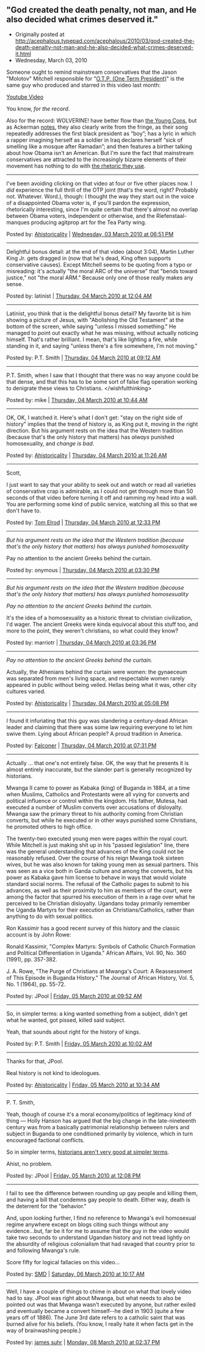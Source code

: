 ## "God created the death penalty, not man, and He also decided what crimes deserved it."

 * Originally posted at http://acephalous.typepad.com/acephalous/2010/03/god-created-the-death-penalty-not-man-and-he-also-decided-what-crimes-deserved-it.html
 * Wednesday, March 03, 2010

Someone ought to remind mainstream conservatives that the Jason "Molotov" Mitchell responsible for "[O.T.P. (One Term President)](http://biggovernment.com/bparks/2010/03/03/comedy-rap-video-slams-obama-as-o-t-p-one-term-president/)" is the same guy who produced and starred in this video last month:

[Youtube Video](https://youtu.be/EmWdExg4kic)

You know, _for the record_.  

Also for the record: WOLVERINE! have better flow than [the Young Cons](http://acephalous.typepad.com/acephalous/2009/06/the-young-cons-believe-the-bible-is-relatively-silent-on-issues-relating-to-supplyside-economics.html), but as Ackerman [notes](http://attackerman.firedoglake.com/2010/03/03/you-only-get-half-a-bar/), they also clearly write from the fringe, as their song repeatedly addresses the first black president as “boy”; has a lyric in which a rapper imagining herself as a soldier in Iraq declares herself “sick of smelling like a mosque after Ramadan”; and then features a birther talking about how Obama isn’t an American. But I'm sure the fact that mainstream conservatives are attracted to the increasingly bizarre elements of their movement has nothing to do with [the rhetoric they use](http://lefarkins.blogspot.com/2010/02/rhetoric-amounts-to-more-than-what-you.html). 

* * *

I've been avoiding clicking on that video at four or five other places now. I _did_ experience the full thrill of the OTP joint (that's the word, right? Probably not. Whatever. Word.), though: I thought the way they start out in the voice of a disappointed Obama voter is, if you'll pardon the expression, rhetorically interesting, since I'm quite certain that there's almost no overlap between Obama voters, independent or otherwise, and the Riefenstaal-manques producing agitprop art for the Tea Party wing.

Posted by: [Ahistoricality](http://ahistoricality.blogspot.com) | [Wednesday, 03 March 2010 at 06:51 PM](http://acephalous.typepad.com/acephalous/2010/03/god-created-the-death-penalty-not-man-and-he-also-decided-what-crimes-deserved-it.html?cid=6a00d8341c2df453ef0120a8f58df9970b#comment-6a00d8341c2df453ef0120a8f58df9970b)

* * *

Delightful bonus detail: at the end of that video (about 3:04), Martin Luther King Jr. gets dragged in (now that he's dead, King often supports conservative causes). Except Mitchell seems to be quoting from a typo or misreading: it's actually "the moral ARC of the universe" that "bends toward justice," not "the moral ARM." Because only one of those really makes any sense.

Posted by: latinist | [Thursday, 04 March 2010 at 12:04 AM](http://acephalous.typepad.com/acephalous/2010/03/god-created-the-death-penalty-not-man-and-he-also-decided-what-crimes-deserved-it.html?cid=6a00d8341c2df453ef01310f5e7713970c#comment-6a00d8341c2df453ef01310f5e7713970c)

* * *

Latinist, you think that is the delightful bonus detail? My favorite bit is him showing a picture of Jesus, with "Abolishing the Old Testament" at the bottom of the screen, while saying "unless I missed something." He managed to point out exactly what he was missing, without actually noticing himself. That's rather brilliant. I mean, that's like lighting a fire, while standing in it, and saying "unless there's a fire somewhere, I'm not moving."

Posted by: P.T. Smith | [Thursday, 04 March 2010 at 09:12 AM](http://acephalous.typepad.com/acephalous/2010/03/god-created-the-death-penalty-not-man-and-he-also-decided-what-crimes-deserved-it.html?cid=6a00d8341c2df453ef0120a8fa3921970b#comment-6a00d8341c2df453ef0120a8fa3921970b)

* * *

P.T. Smith, when I saw that I thought that there was no way anyone could be that dense, and that this has to be some sort of false flag operation working to denigrate these views to Christians.  &lt;/wishfulthinking&gt;

Posted by: mike | [Thursday, 04 March 2010 at 10:44 AM](http://acephalous.typepad.com/acephalous/2010/03/god-created-the-death-penalty-not-man-and-he-also-decided-what-crimes-deserved-it.html?cid=6a00d8341c2df453ef0120a8faf710970b#comment-6a00d8341c2df453ef0120a8faf710970b)

* * *

OK, OK, I watched it. Here's what I don't get: "stay on the right side of history" implies that the trend of history is, as King put it, moving in the right direction. But his argument rests on the idea that the Western tradition (because that's the only history that matters) has _always_ punished homosexuality, and _change is bad_. 

Posted by: [Ahistoricality](http://ahistoricality.blogspot.com) | [Thursday, 04 March 2010 at 11:26 AM](http://acephalous.typepad.com/acephalous/2010/03/god-created-the-death-penalty-not-man-and-he-also-decided-what-crimes-deserved-it.html?cid=6a00d8341c2df453ef01310f61f5dd970c#comment-6a00d8341c2df453ef01310f61f5dd970c)

* * *

Scott,

I just want to say that your ability to seek out and watch or read all varieties of conservative crap is admirable, as I could not get through more than 50 seconds of that video before turning it off and ramming my head into a wall.  You are performing some kind of public service, watching all this so that we don't have to.

Posted by: [Tom Elrod](http://thomasbelrod.blogspot.com) | [Thursday, 04 March 2010 at 12:33 PM](http://acephalous.typepad.com/acephalous/2010/03/god-created-the-death-penalty-not-man-and-he-also-decided-what-crimes-deserved-it.html?cid=6a00d8341c2df453ef01310f623f19970c#comment-6a00d8341c2df453ef01310f623f19970c)

* * *

_But his argument rests on the idea that the Western tradition (because that's the only history that matters) has always punished homosexuality_

Pay no attention to the ancient Greeks behind the curtain.

Posted by: onymous | [Thursday, 04 March 2010 at 03:30 PM](http://acephalous.typepad.com/acephalous/2010/03/god-created-the-death-penalty-not-man-and-he-also-decided-what-crimes-deserved-it.html?cid=6a00d8341c2df453ef0120a8fc267e970b#comment-6a00d8341c2df453ef0120a8fc267e970b)

* * *

_But his argument rests on the idea that the Western tradition (because that's the only history that matters) has always punished homosexuality_

_Pay no attention to the ancient Greeks behind the curtain._

It's the idea of a homosexuality as a historic threat to christian civilization, I'd wager. The ancient Greeks were kinda equivocal about this stuff too, and more to the point, they weren't christians, so what could they know?

Posted by: marriotr | [Thursday, 04 March 2010 at 03:36 PM](http://acephalous.typepad.com/acephalous/2010/03/god-created-the-death-penalty-not-man-and-he-also-decided-what-crimes-deserved-it.html?cid=6a00d8341c2df453ef01310f630958970c#comment-6a00d8341c2df453ef01310f630958970c)

* * *

_Pay no attention to the ancient Greeks behind the curtain._

Actually, the Athenians behind the curtain were women: the gynaeceum was separated from men's living space, and respectable women rarely appeared in public without being veiled. Hellas being what it was, other city cultures varied.

Posted by: [Ahistoricality](http://ahistoricality.blogspot.com) | [Thursday, 04 March 2010 at 05:08 PM](http://acephalous.typepad.com/acephalous/2010/03/god-created-the-death-penalty-not-man-and-he-also-decided-what-crimes-deserved-it.html?cid=6a00d8341c2df453ef01310f636e39970c#comment-6a00d8341c2df453ef01310f636e39970c)

* * *

I found it infuriating that this guy was slandering a century-dead African leader and claiming that there was some law requiring everyone to let him swive them.  Lying about African people? A proud tradition in America.

Posted by: [Falconer](http://falconsgyre.blogspot.com) | [Thursday, 04 March 2010 at 07:31 PM](http://acephalous.typepad.com/acephalous/2010/03/god-created-the-death-penalty-not-man-and-he-also-decided-what-crimes-deserved-it.html?cid=6a00d8341c2df453ef0120a8fd5ddf970b#comment-6a00d8341c2df453ef0120a8fd5ddf970b)

* * *

Actually ... that one's not entirely false.  OK, the way that he presents it is almost entirely inaccurate, but the slander part is generally recognized by historians.

Mwanga II came to power as Kabaka (king) of Buganda in 1884, at a time when Muslims, Catholics and Protestants were all vying for converts and political influence or control within the kingdom.  His father, Mutesa, had executed a number of Muslim converts over accusations of disloyalty.  Mwanga saw the primary threat to his authority coming from Christian converts, but while he executed or in other ways punished some Christians, he promoted others to high office.

The twenty-two executed young men were pages within the royal court.  While Mitchell is just making shit up in his "passed legislation" line, there was the general understanding that advances of the King could not be reasonably refused.  Over the course of his reign Mwanga took sixteen wives, but he was also known for taking young men as sexual partners.  This was seen as a vice both in Ganda culture and among the converts, but his power as Kabaka gave him license to behave in ways that would violate standard social norms.  The refusal of the Catholic pages to submit to his advances, as well as their proximity to him as members of the court, were among the factor that spurred his execution of them in a rage over what he perceived to be Christian disloyalty.  Ugandans today primarily remember the Uganda Martyrs for their execution as Christians/Catholics, rather than anything to do with sexual politics.

Ron Kassimir has a good recent survey of this history and the classic account is by John Rowe:

Ronald Kassimir, "Complex Martyrs: Symbols of Catholic Church Formation and Political Differentiation in Uganda." African Affairs, Vol. 90, No. 360 (1991), pp. 357-382.

J. A. Rowe, "The Purge of Christians at Mwanga's Court: A Reassessment of This Episode in Buganda History." The Journal of African History, Vol. 5, No. 1 (1964), pp. 55-72.

Posted by: JPool | [Friday, 05 March 2010 at 09:52 AM](http://acephalous.typepad.com/acephalous/2010/03/god-created-the-death-penalty-not-man-and-he-also-decided-what-crimes-deserved-it.html?cid=6a00d8341c2df453ef0120a901d8ca970b#comment-6a00d8341c2df453ef0120a901d8ca970b)

* * *

So, in simpler terms: a king wanted something from a subject, didn't get what he wanted, got pissed, killed said subject.

Yeah, that sounds about right for the history of kings.  

Posted by: P.T. Smith | [Friday, 05 March 2010 at 10:02 AM](http://acephalous.typepad.com/acephalous/2010/03/god-created-the-death-penalty-not-man-and-he-also-decided-what-crimes-deserved-it.html?cid=6a00d8341c2df453ef0120a901ecb6970b#comment-6a00d8341c2df453ef0120a901ecb6970b)

* * *

Thanks for that, JPool. 

Real history is not kind to ideologues.

Posted by: [Ahistoricality](http://ahistoricality.blogspot.com) | [Friday, 05 March 2010 at 10:34 AM](http://acephalous.typepad.com/acephalous/2010/03/god-created-the-death-penalty-not-man-and-he-also-decided-what-crimes-deserved-it.html?cid=6a00d8341c2df453ef0120a90236c3970b#comment-6a00d8341c2df453ef0120a90236c3970b)

* * *

P. T. Smith,  

Yeah, though of course it's a moral economy/politics of legitimacy kind of thing — Holly Hanson has argued that the big change in the late-nineteenth century was from a basically patrimonial relationship between rulers and subject in Buganda to one conditioned primarily by violence, which in turn encouraged factional conflicts.  

So in simpler terms, [historians aren't very good at simpler terms](http://edgeofthewest.wordpress.com/2010/03/04/lessons-of-history-2/).

Ahist, no problem.

Posted by: JPool | [Friday, 05 March 2010 at 12:08 PM](http://acephalous.typepad.com/acephalous/2010/03/god-created-the-death-penalty-not-man-and-he-also-decided-what-crimes-deserved-it.html?cid=6a00d8341c2df453ef0120a90312ee970b#comment-6a00d8341c2df453ef0120a90312ee970b)

* * *

I fail to see the difference between rounding up gay people and killing them, and having a bill that condemns gay people to death.  Either way, death is the deterrent for the "behavior."

And, upon looking further, I find no reference to Mwanga's evil homosexual regime anywhere except on blogs citing such things without any evidence...but, far be it for me to assume that the guy in the video would take two seconds to understand Ugandan history and not tread lightly on the absurdity of religious colonialism that had ravaged that country prior to and following Mwanga's rule.

Score fifty for logical fallacies on this video...

Posted by: [SMD](http://wisb.blogspot.com/) | [Saturday, 06 March 2010 at 10:17 AM](http://acephalous.typepad.com/acephalous/2010/03/god-created-the-death-penalty-not-man-and-he-also-decided-what-crimes-deserved-it.html?cid=6a00d8341c2df453ef0120a90a2925970b#comment-6a00d8341c2df453ef0120a90a2925970b)

* * *

Well, I have a couple of things to chime in about on what that lovely video had to say.  JPool was right about Mwanga, but what needs to also be pointed out was that Mwanga wasn't executed by anyone, but rather exiled and eventually became a convert himself--he died in 1903 (quite a few years off of 1886).  The June 3rd date refers to a catholic saint that was burned alive for his beliefs.  (You know, I really hate it when facts get in the way of brainwashing people.)

Posted by: [james suhr](http://jamessuhr.blogspot.com/) | [Monday, 08 March 2010 at 02:37 PM](http://acephalous.typepad.com/acephalous/2010/03/god-created-the-death-penalty-not-man-and-he-also-decided-what-crimes-deserved-it.html?cid=6a00d8341c2df453ef01310f7cac86970c#comment-6a00d8341c2df453ef01310f7cac86970c)

